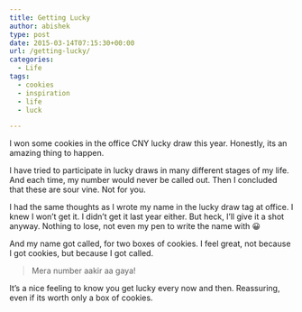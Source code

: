 ```yaml
---
title: Getting Lucky
author: abishek
type: post
date: 2015-03-14T07:15:30+00:00
url: /getting-lucky/
categories:
  - Life
tags:
  - cookies
  - inspiration
  - life
  - luck

---
```

I won some cookies in the office CNY lucky draw this year. Honestly, its an amazing thing to happen.

I have tried to participate in lucky draws in many different stages of my life. And each time, my number would never be called out. Then I concluded that these are sour vine. Not for you.

I had the same thoughts as I wrote my name in the lucky draw tag at office. I knew I won&#8217;t get it. I didn&#8217;t get it last year either. But heck, I&#8217;ll give it a shot anyway. Nothing to lose, not even my pen to write the name with 😀

And my name got called, for two boxes of cookies. I feel great, not because I got cookies, but because I got called.

> Mera number aakir aa gaya!

It&#8217;s a nice feeling to know you get lucky every now and then. Reassuring, even if its worth only a box of cookies.